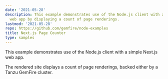 ```yaml
---
date: '2021-05-28'
description: This example demonstrates use of the Node.js client with a simple Next.js
  web app by displaying a count of page renderings.
lastmod: '2021-05-28'
repo: https://github.com/gemfire/node-examples
title: Next.js Page Counter
type: samples
---
```


This example demonstrates use of the Node.js client with a simple Next.js web app.

The rendered site displays a count of page renderings, backed either by a Tanzu GemFire cluster.